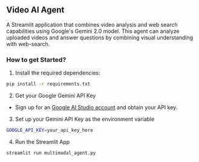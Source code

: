 ## Video AI Agent

A Streamlit application that combines video analysis and web search capabilities using Google's Gemini 2.0 model. This agent can analyze uploaded videos and answer questions by combining visual understanding with web-search.

### How to get Started?

1. Install the required dependencies:

```bash
pip install -r requirements.txt
```
2. Get your Google Gemini API Key

- Sign up for an [Google AI Studio account](https://aistudio.google.com/apikey) and obtain your API key.

3. Set up your Gemini API Key as the environment variable

```bash
GOOGLE_API_KEY=your_api_key_here
```

4. Run the Streamlit App
```bash
streamlit run multimodal_agent.py
```
